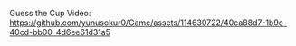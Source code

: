 Guess the Cup Video:
https://github.com/yunusokur0/Game/assets/114630722/40ea88d7-1b9c-40cd-bb00-4d6ee61d31a5
